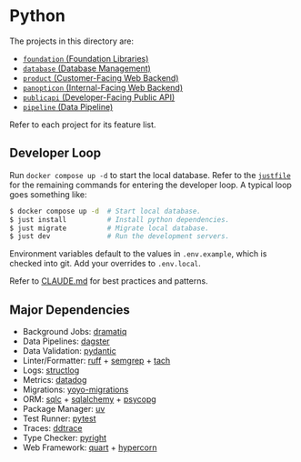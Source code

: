 # Python

The projects in this directory are:

- [`foundation` (Foundation Libraries)](./foundation)
- [`database` (Database Management)](./database)
- [`product` (Customer-Facing Web Backend)](./product)
- [`panopticon` (Internal-Facing Web Backend)](./panopticon)
- [`publicapi` (Developer-Facing Public API)](./publicapi)
- [`pipeline` (Data Pipeline)](./pipeline)

Refer to each project for its feature list.

## Developer Loop

Run `docker compose up -d` to start the local database. Refer to the [`justfile`](./justfile) for the remaining commands for entering the developer loop. A typical loop goes something like:

```bash
$ docker compose up -d  # Start local database.
$ just install          # Install python dependencies.
$ just migrate          # Migrate local database.
$ just dev              # Run the development servers.
```

Environment variables default to the values in `.env.example`, which is checked into git. Add your overrides to `.env.local`.

Refer to [CLAUDE.md](./CLAUDE.md) for best practices and patterns.

## Major Dependencies

- Background Jobs: [dramatiq](https://github.com/Bogdanp/dramatiq)
- Data Pipelines: [dagster](https://dagster.io/)
- Data Validation: [pydantic](https://github.com/pydantic/pydantic)
- Linter/Formatter: [ruff](https://github.com/astral-sh/ruff) + [semgrep](https://github.com/semgrep/semgrep) + [tach](https://github.com/gauge-sh/tach)
- Logs: [structlog](https://github.com/hynek/structlog)
- Metrics: [datadog](https://github.com/DataDog/datadogpy)
- Migrations: [yoyo-migrations](https://sr.ht/~olly/yoyo/)
- ORM: [sqlc](https://github.com/sqlc-dev/sqlc) + [sqlalchemy](https://www.sqlalchemy.org/) + [psycopg](https://github.com/psycopg/psycopg)
- Package Manager: [uv](https://github.com/astral-sh/uv)
- Test Runner: [pytest](https://github.com/pytest-dev/pytest)
- Traces: [ddtrace](https://github.com/DataDog/dd-trace-py)
- Type Checker: [pyright](https://github.com/microsoft/pyright)
- Web Framework: [quart](https://github.com/pallets/quart) + [hypercorn](https://github.com/pgjones/hypercorn)
